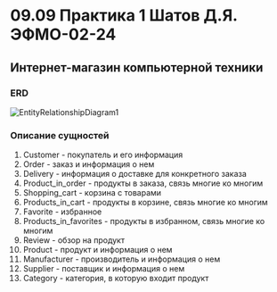 # 09.09 Практика 1 Шатов Д.Я. ЭФМО-02-24
## Интернет-магазин компьютерной техники
### ERD
![EntityRelationshipDiagram1](https://github.com/user-attachments/assets/dbbc0e1f-bddf-4de9-8831-402a3bd9129f)
### Описание сущностей
1) Customer - покупатель и его информация
2) Order - заказ и информация о нем
3) Delivery - информация о доставке для конкретного заказа
4) Product_in_order - продукты в заказа, связь многие ко многим
5) Shopping_cart - корзина с товарами
6) Products_in_cart - продукты в корзине, связь многие ко многим
7) Favorite - избранное
8) Products_in_favorites - продукты в избранном, связь многие ко многим
9) Review - обзор на продукт
10) Product - продукт и информация о нем
11) Manufacturer - производитель и информация о нем
12) Supplier - поставщик и информация о нем
13) Category - категория, в которую входит продукт
